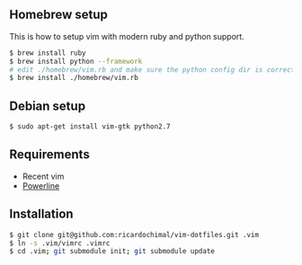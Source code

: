 ## Homebrew setup

This is how to setup vim with modern ruby and python support.

```bash
$ brew install ruby
$ brew install python --framework
# edit ./homebrew/vim.rb and make sure the python config dir is correct
$ brew install ./homebrew/vim.rb
```

## Debian setup

```bash
$ sudo apt-get install vim-gtk python2.7
```

## Requirements

* Recent vim
* [Powerline](https://powerline.readthedocs.org/en/latest/installation.html)

## Installation

```bash
$ git clone git@github.com:ricardochimal/vim-dotfiles.git .vim
$ ln -s .vim/vimrc .vimrc
$ cd .vim; git submodule init; git submodule update
```
